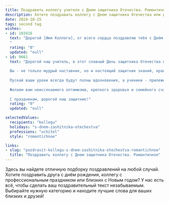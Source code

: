 ```yaml
---
title: Поздравить коллегу учителя с Днем защитника Отечества. Романтичное
description: Хотите поздравить коллегу с Днем защитника Отечества или другим праздником? Наш ИИ создаст незабываемое поздравление, а вы обязательно выделитесь среди других.  
date: 2024-10-25
tags: second tag
wishes:
- id: 103416
  text: "Дорогой [Имя Коллеги], от всего сердца поздравляю тебя с Днём защитника Отечества!  Пусть твоя смелость и благородство,  с которыми ты каждый день защищаешь юные умы от невежества и тьмы,  будут примером для всех нас.  Пусть в твоей жизни всегда царит мир, любовь и свет, а сердце будет полно тепла и вдохновения.  Ты — настоящий защитник, и мы гордимся тобой!
  "
  rating: "0"
  updated: "null"
- id: 9661
  text: "Дорогой наш учитель, в этот славный День защитника Отечества примите наши искренние поздравления!
  
  Вы - не только мудрый наставник, но и настоящий защитник знаний, нравственности и духа. Ваша профессия требует не только ума и эрудиции, но и мужества, стойкости и преданности своему делу.
  
  Пускай ваши уроки всегда будут полны вдохновения, а ученики - прилежны и благодарны. Пусть ваши слова зажигают в сердцах наших детей любовь к Родине, уважение к старшим и стремление к новым знаниям.
  
  Желаем вам неиссякаемого оптимизма, крепкого здоровья и семейного счастья. Пусть в вашей жизни всегда будет место подвигам, пусть каждый день приносит вам радость и удовлетворение.
  
  С праздником, дорогой наш защитник!"
  rating: "0"
  updated: "null"

selectedValues:
  recipients: "kollegu"
  holidays: "s-dnem-zashitnika-otechestva"
  professions: "uchitel"
  style: "romantichnoe"

links:
- slug: "pozdravit-kollegu-s-dnem-zashitnika-otechestva-romantichnoe"
  title: "Поздравить коллегу с Днем защитника Отечества. Романтичное"
---
```


Здесь вы найдете отличную подборку поздравлений на любой случай.
Хотите поздравить друга с днём рождения, коллегу с профессиональным праздником или близких с Новым годом? У нас есть всё, чтобы сделать ваш поздравительный текст незабываемым. Выбирайте нужную категорию и находите лучшие слова для ваших близких и друзей!
